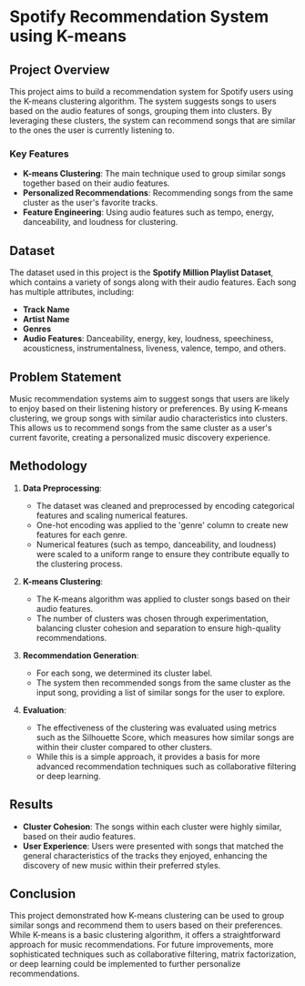 # Spotify Recommendation System using K-means

## Project Overview
This project aims to build a recommendation system for Spotify users using the K-means clustering algorithm. The system suggests songs to users based on the audio features of songs, grouping them into clusters. By leveraging these clusters, the system can recommend songs that are similar to the ones the user is currently listening to.

### Key Features
- **K-means Clustering**: The main technique used to group similar songs together based on their audio features.
- **Personalized Recommendations**: Recommending songs from the same cluster as the user's favorite tracks.
- **Feature Engineering**: Using audio features such as tempo, energy, danceability, and loudness for clustering.

## Dataset
The dataset used in this project is the **Spotify Million Playlist Dataset**, which contains a variety of songs along with their audio features. Each song has multiple attributes, including:
- **Track Name**
- **Artist Name**
- **Genres**
- **Audio Features**: Danceability, energy, key, loudness, speechiness, acousticness, instrumentalness, liveness, valence, tempo, and others.

## Problem Statement
Music recommendation systems aim to suggest songs that users are likely to enjoy based on their listening history or preferences. By using K-means clustering, we group songs with similar audio characteristics into clusters. This allows us to recommend songs from the same cluster as a user's current favorite, creating a personalized music discovery experience.

## Methodology
1. **Data Preprocessing**:
   - The dataset was cleaned and preprocessed by encoding categorical features and scaling numerical features.
   - One-hot encoding was applied to the 'genre' column to create new features for each genre.
   - Numerical features (such as tempo, danceability, and loudness) were scaled to a uniform range to ensure they contribute equally to the clustering process.

2. **K-means Clustering**:
   - The K-means algorithm was applied to cluster songs based on their audio features.
   - The number of clusters was chosen through experimentation, balancing cluster cohesion and separation to ensure high-quality recommendations.

3. **Recommendation Generation**:
   - For each song, we determined its cluster label.
   - The system then recommended songs from the same cluster as the input song, providing a list of similar songs for the user to explore.

4. **Evaluation**:
   - The effectiveness of the clustering was evaluated using metrics such as the Silhouette Score, which measures how similar songs are within their cluster compared to other clusters.
   - While this is a simple approach, it provides a basis for more advanced recommendation techniques such as collaborative filtering or deep learning.

## Results
- **Cluster Cohesion**: The songs within each cluster were highly similar, based on their audio features.
- **User Experience**: Users were presented with songs that matched the general characteristics of the tracks they enjoyed, enhancing the discovery of new music within their preferred styles.
  
## Conclusion
This project demonstrated how K-means clustering can be used to group similar songs and recommend them to users based on their preferences. While K-means is a basic clustering algorithm, it offers a straightforward approach for music recommendations. For future improvements, more sophisticated techniques such as collaborative filtering, matrix factorization, or deep learning could be implemented to further personalize recommendations.
